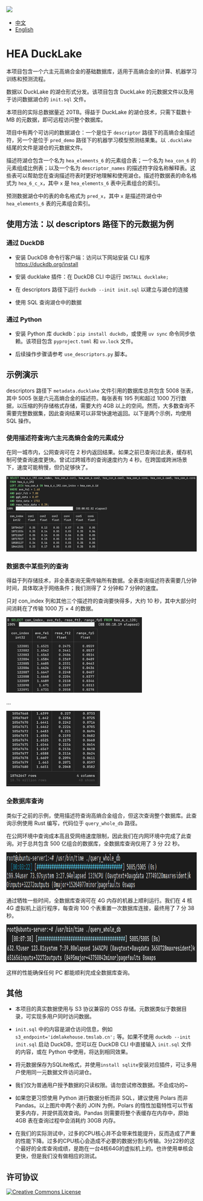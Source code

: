 <img src="https://disc-wolido.oss-cn-beijing.aliyuncs.com/idm-logo/%E6%B5%85%E8%89%B2%E8%83%8C%E6%99%AFlogo-%E5%B7%A6%E5%8F%B3.png" style="height: 60px" />

- [中文](README_zh.md)
- [English](README.md)

# HEA DuckLake

本项目包含一个六主元高熵合金的基础数据库，适用于高熵合金的计算、机器学习训练和预测流程。

数据以 DuckLake 的湖仓形式分发。该项目包含 DuckLake 的元数据文件以及用于访问数据湖仓的 `init.sql` 文件。

本项目的实际总数据量近 20TB。得益于 DuckLake 的湖仓技术，只需下载数十 MB 的元数据，即可远程访问整个数据库。

项目中有两个可访问的数据湖仓：一个是位于 `descriptor` 路径下的高熵合金描述符，另一个是位于 `pred_demo` 路径下的机器学习模型预测结果集。以 `.ducklake` 结尾的文件是湖仓的元数据文件。

描述符湖仓包含一个名为 `hea_elements_6` 的元素组合表；一个名为 `hea_con_6` 的元素组成比例表；以及一个名为 `descriptor_names` 的描述符字段名称解释表。这些表可以帮助您在查询描述符表时更好地理解和使用湖仓。描述符数据表的命名格式为 `hea_6_c_x`，其中 `x` 是 `hea_elements_6` 表中元素组合的索引。

预测数据湖仓中的表的命名格式为 `pred_x`，其中 `x` 是描述符湖仓中 `hea_elements_6` 表的元素组合索引。

## 使用方法：以 descriptors 路径下的元数据为例

### 通过 DuckDB

- 安装 DuckDB 命令行客户端：访问以下网站安装 CLI 程序 https://duckdb.org/install

- 安装 ducklake 插件：在 DuckDB CLI 中运行 `INSTALL ducklake;`

- 在 descriptors 路径下运行 `duckdb --init init.sql` 以建立与湖仓的连接

- 使用 SQL 查询湖仓中的数据

### 通过 Python

- 安装 Python 库 duckdb：`pip install duckdb`，或使用 `uv sync` 命令同步依赖。该项目包含 `pyproject.toml` 和 `uv.lock` 文件。

- 后续操作步骤请参考 `use_descriptors.py` 脚本。

## 示例演示

descriptors 路径下 `metadata.ducklake` 文件引用的数据库总共包含 5008 张表，其中 5005 张是六元高熵合金的描述符。每张表有 195 列和超过 1000 万行数据，以压缩的列存储格式存储，需要大约 4GB 以上的空间。然而，大多数查询不需要完整数据集，因此查询结果可以非常快速地返回。以下是两个示例，均使用 SQL 操作。

### 使用描述符查询六主元高熵合金的元素成分

在同一城市内，公网查询可在 2 秒内返回结果。如果之前已查询过此表，缓存机制可使查询速度更快。曾试过跨城市的查询速度约为 4 秒。在跨国或跨洲场景下，速度可能稍慢，但仍足够快了。

<img src="./demo-pics/qc.png" style="height: 200px" />

### 数据表中某些列的查询

得益于列存储技术，非全表查询无需传输所有数据。全表查询描述符表需要几分钟时间，具体取决于网络条件；我们测得了 2 分钟和 7 分钟的速度。

只对 con_index 列和其他三个描述符的查询要快得多，大约 10 秒，其中大部分时间消耗在了传输 1000 万 × 4 的数据。

<img src="./demo-pics/qd1.png" style="height: 200px" />

...

<img src="./demo-pics/qd2.png" style="height: 200px">

### 全数据库查询

类似于之前的示例，使用描述符查询高熵合金组合，但这次查询整个数据库。此查询示例使用 Rust 编写，代码位于 `query_whole_db` 路径。

在公网环境中查询成本高且受网络速度限制，因此我们在内网环境中完成了此查询。对于总共包含 500 亿组合的数据库，全数据库查询仅用了 3 分 22 秒。

<img src="./demo-pics/query_whole_db_2.png" style="height: 100px">

通过牺牲一些时间，全数据库查询可在 4G 内存的机器上顺利运行。我们在 4 核 4G 虚拟机上运行程序，每查询 100 个表重置一次数据库连接，最终用了 7 分 38 秒。

<img src="demo-pics/query_4g.png" style="height: 100px">

这样的性能确保任何 PC 都能顺利完成全数据库查询。

## 其他

- 本项目的真实数据使用与 S3 协议兼容的 OSS 存储。元数据类似于数据目录，可实现多用户同时访问数据。

- `init.sql` 中的内容是湖仓访问信息，例如 `s3_endpoint='idmlakehouse.tmslab.cn';` 等。如果不使用 `duckdb --init init.sql` 启动 DuckDB，您可以在 DuckDB CLI 中直接输入 `init.sql` 文件的内容，或在 Python 中使用，将达到相同效果。

- 将元数据保存为SQLite格式，并使用`install sqlite`安装对应插件，可让多用户使用同一元数据文件访问湖仓。

- 我们仅为普通用户授予数据的只读权限。请勿尝试修改数据。不会成功的~

- 如果您更习惯使用 Python 进行数据分析而非 SQL，建议使用 Polars 而非 Pandas。以上图片中两个表的 JOIN 为例，Polars 的惰性加载特性可以节省更多内存，并提供高效查询。Pandas 则需要将整个表缓存在内存中，原始 4GB 表在查询过程中会消耗约 30GB 内存。

- 在我们的实际测试中，过多的CPU核心并不会带来性能提升，反而造成了严重的性能下降。过多的CPU核心会造成不必要的数据分割与传输。3分22秒的这个最好的全库查询成绩，是跑在一台4核64G的虚拟机上的。也许使用单核会更快，但是我们没有做相应的测试。

## 许可协议

<a rel="license" href="https://creativecommons.org/licenses/by/4.0/"><img alt="Creative Commons License" style="border-width:0" src="https://i.creativecommons.org/l/by/4.0/88x31.png" /></a>